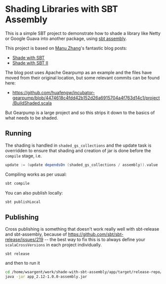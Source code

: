 # Shading Libraries with SBT Assembly

This is a simple SBT project to demonstrate how to shade a library like Netty or Google Guava into another package, using [sbt assembly](https://github.com/sbt/sbt-assembly#shading). 

This project is based on [Manu Zhang](https://twitter.com/manuzhang)'s fantastic blog posts:
 
* [Shade with SBT](https://manuzhang.github.io/2016/10/15/shading.html)
* [Shade with SBT II](https://manuzhang.github.io/2016/11/12/shading-2.html)

The blog post uses Apache Gearpump as an example and the files have moved from their original location, but some relevant commits can be found here:

*  https://github.com/huafengw/incubator-gearpump/blob/4474618c4fdd42b152d26a6915704a4f763d14c1/project/BuildShaded.scala

But Gearpump is a large project and so this strips it down to the basics of what needs to be shaded.

## Running

The shading is handled in `shaded_gs_collections` and the update task is overridden to ensure that shading and creation of jar is done before the `compile` stage, i.e.

```scala
update := (update dependsOn (shaded_gs_collections / assembly)).value
```

Compiling works as per usual:

```bash
sbt compile
```

You can also publish locally:

```bash
sbt publishLocal
```

## Publishing

Cross publishing is something that doesn't work really well with sbt-release and sbt-assembly, because of https://github.com/sbt/sbt-release/issues/219 -- the best way to fix this is to always define your `scalaCrossVersions` in each project individually.

```
sbt release
```

and then to run it

```bash
cd /home/wsargent/work/shade-with-sbt-assembly/app/target/release-repo/com/example/app_2.12/1.0.0
java -jar app_2.12-1.0.0-assembly.jar 
```